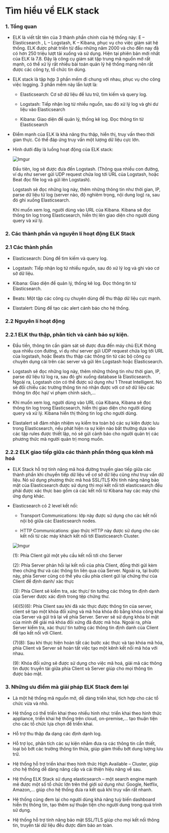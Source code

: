 # Tìm hiểu về ELK stack

### 1. Tổng quan

- ELK là viết tắt tên của 3 thành phần chính của hệ thống này: E – Elasticsearch , L – Logstash, K – Kibana, phục vụ cho việc giám sát hệ thống. ELK được phát triển từ đầu những năm 2000 và cho đến nay đã có hơn 250 triệu lượt tải xuống và sử dụng. Hiện tại phiên bản mới nhất của ELK là 7.8. Đậy là công cụ giám sát tập trung mã nguồn mở rất mạnh, có thể xử lý rất nhiều bài toán quản lý hệ thống mạng nên rất được các công ty, tổ chức tin dùng.

- ELK stack là tập hợp 3 phần mềm đi chung với nhau, phục vụ cho công việc logging. 3 phần mềm này lần lượt là:

    - Elasticsearch: Cơ sở dữ liệu để lưu trữ, tìm kiếm và query log.

    - Logstash: Tiếp nhận log từ nhiều nguồn, sau đó xử lý log và ghi dư liệu vào Elasticsearch

    - Kibana: Giao diện để quản lý, thống kê log. Đọc thông tin từ Elasticsearch

- Điểm mạnh của ELK là khả năng thu thập, hiển thị, truy vấn theo thời gian thực. Có thể đáp ứng truy vấn một lượng dữ liệu cực lớn.

- Hình dưới đây là luồng hoạt động của ELK stack:

    ![Imgur](https://imgur.com/c8MsbUO.png)

    Đầu tiên, log sẽ được đưa đến Logstash. (Thông qua nhiều con đường, ví dụ như server gửi UDP request chứa log tới URL của Logstash, hoặc Beat đọc file log và gửi lên Logstash).

    Logstash sẽ đọc những log này, thêm những thông tin như thời gian, IP, parse dữ liệu từ log (server nào, độ nghiêm trọng, nội dung log) ra, sau đó ghi xuống Elasticsearch.

    Khi muốn xem log, người dùng vào URL của Kibana. Kibana sẽ đọc thông tin log trong Elasticsearch, hiển thị lên giao diện cho người dùng query và xử lý.

### 2. Các thành phần và nguyên lí hoạt động ELK Stack

### 2.1 Các thành phần

-	Elasticsearch: Dùng để tìm kiếm và query log.

-	Logstash: Tiếp nhận log từ nhiều nguồn, sau đó xử lý log và ghi vào cơ sở dữ liệu.

-	Kibana: Giao diện để quản lý, thống kê log. Đọc thông tin từ Elasticsearch.

-	Beats: Một tập các công cụ chuyên dùng để thu thập dữ liệu cực mạnh.

-	Elastalert: Dùng để tạo các alert cảnh báo cho hệ thống.
 
### 2.2 Nguyên lí hoạt động

### 2.2.1 ELK thu thập, phân tích và cảnh báo sự kiện.
-	Đầu tiền, thông tin cần giám sát sẽ được đưa đến máy chủ ELK thông qua nhiều con đường, ví dụ như server gửi UDP request chứa log tới URL của logstash, hoặc Beats thu thập các thông tin từ các bộ công cụ chuyên dụng cài trên các server và gửi lên Logstash hoặc Elasticsearch.

-	Logstash sẽ đọc những log này, thêm những thông tin như thời gian, IP, parse dữ liệu từ log ra, sau đó ghi xuống database là Elasticsearch. Ngoài ra, Logstash còn có thể được sử dụng như 1 Threat Intelligent. Nó sẽ đối chiếu các trường thông tin nó nhận được với cơ sở dữ liệu các thông tin độc hại/ vi phạm chính sách,…

-	Khi muốn xem log, người dùng vào URL của Kibana, Kibana sẽ đọc thông tin log trong Elasticsearch, hiển thị giao diện cho người dùng query và xử lý. Kibana hiển thị thông tin log cho người dùng.

-	Elastalert sẽ đảm nhận nhiệm vụ kiểm tra toàn bộ các sự kiện được lưu trong Elasticsearch, nếu phát hiện ra sự kiện nào bất thường dựa vào các tập rules được thiết lập, nó sẽ gửi cảnh báo cho người quản trị các phương thức mà người quản trị mong muốn.

### 2.2.2 ELK giao tiếp giữa các thành phần thông qua kênh mã hoá

- ELK Stack hỗ trợ tính năng mã hoá đường truyền giao tiếp giữa các thành phần khi chuyển tiếp dữ liệu về cơ sở dữ liệu cũng như truy vấn dữ liệu. Nó sử dụng phương thức mã hoá SSL/TLS
Khi tính năng năng bảo mật của Elasticsearch được sử dụng thì mọi kết nối tới elasticsearch đều phải được xác thực bao gồm cả các kết nối từ Kibana hay các máy chủ ứng dụng khác.

- Elasticsearch có 2 level kết nối:

    -	Transport Communications: lớp này được sử dụng cho các kết nối nội bộ giữa các Elasticsearch nodes.
    
    -	HTTP Communications: giao thức HTTP này được sử dụng cho các kết nối từ các máy khách kết nối tới Elasticsearch Cluster.

    ![Imgur](https://imgur.com/S4fsh7L.png)

    (1): Phía Client gửi một yêu cầu kết nối tới cho Server

    (2): Phía Server phản hồi lại kết nối của phía Client, đồng thời gửi kèm theo chứng thư và các thông tin liên qua của Server. Ngoài ra, tại bước này, phía Server cũng có thể yêu cầu phía client gửi lại chứng thư của Client để định danh/ xác thực

    (3): Phía Client sẽ kiểm tra, xác thực/ tin tưởng các thông tin định danh của Server được xác định trong tệp chứng thư. 

    (4)(5)(6): Phía Client sau khi đã xác thực được thông tin của server, client sẽ tạo một khóa đối xứng và mã hóa khóa đó bằng khóa công khai của Server và gửi trả lại về phía Server. Server sẽ sử dụng khóa bí mật của mình để giải mã khóa đối xứng đã được mã hóa. Ngoài ra, phía Server kiểm tra, xác thực/ tin tưởng các thông tin định danh của Client để tạo kết nối với Client.

    (7)(8): Sau khi thực hiện hoàn tất các bước xác thực và tạo khóa mã hóa, phía Client và Server sẽ hoàn tất việc tạo một kênh kết nối mã hóa với nhau.
    
    (9): Khóa đối xứng sẽ được sử dụng cho việc mã hoá, giải mã các thông tin được truyền tải giữa phía Client và Server giúp cho mọi thông tin được bảo mật.

### 3. Những ưu điểm mà giải pháp ELK Stack đem lại

-	Là một hệ thống mã nguồn mở, dễ dàng triển khai, tích hợp cho các tổ chức vừa và nhỏ.

-	Hệ thống có thể triển khai theo nhiều hình như: triển khai theo hình thức appliance, triển khai hệ thống trên cloud, on-premise,… tạo thuận tiện cho các tổ chức lựa chọn để triển khai.

-	Hỗ trợ thu thập đa dạng các định dạnh log.

-	Hỗ trợ lọc, phân tích các sự kiện nhằm đưa ra các thông tin cần thiết, loại bỏ bớt các trường thông tin thừa, giúp giảm thiểu bớt dung lượng lưu trữ.

-	Hệ thống hỗ trợ triển khai theo hình thức High Available – Cluster, giúp cho hệ thống dễ dàng nâng cấp và cải thiện hiệu năng về sau.

-	Hệ thống ELK Stack sử dụng elasticsearch – một search engine mạnh mẽ được một số tổ chức lớn trên thế giới sử dụng như: Google, Netflix, Amazon,… giúp cho hệ thống đưa ra kết quả khi truy vấn rất nhanh.

-	Hệ thống cũng đem lại cho người dùng khả năng tuỳ biến dashboard hiển thị thông tin, tạo thêm sự thuận tiện cho người dung trong quá trình sử dụng.

-	Hệ thống hỗ trợ tính năng bảo mật SSL/TLS giúp cho mọi kết nối thông tin, truyền tải dữ liệu đều được đảm bảo an toàn.



